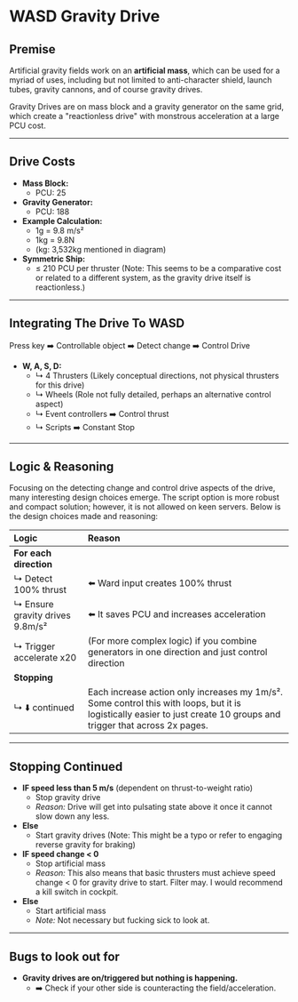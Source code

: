 # WASD Gravity Drive

## Premise

Artificial gravity fields work on an **artificial mass**, which can be used for a myriad of uses, including but not limited to anti-character shield, launch tubes, gravity cannons, and of course gravity drives.

Gravity Drives are on mass block and a gravity generator on the same grid, which create a "reactionless drive" with monstrous acceleration at a large PCU cost.

---

## Drive Costs

* **Mass Block:**
    * PCU: 25
* **Gravity Generator:**
    * PCU: 188
* **Example Calculation:**
    * 1g = 9.8 m/s²
    * 1kg = 9.8N
    * (kg: 3,532kg mentioned in diagram)
* **Symmetric Ship:**
    * ≤ 210 PCU per thruster (Note: This seems to be a comparative cost or related to a different system, as the gravity drive itself is reactionless.)

---

## Integrating The Drive To WASD

Press key ➡️ Controllable object ➡️ Detect change ➡️ Control Drive

* **W, A, S, D:**
    * ↳ 4 Thrusters (Likely conceptual directions, not physical thrusters for this drive)
    * ↳ Wheels (Role not fully detailed, perhaps an alternative control aspect)
    * ↳ Event controllers ➡️ Control thrust
    * ↳ Scripts ➡️ Constant Stop

---

## Logic & Reasoning

Focusing on the detecting change and control drive aspects of the drive, many interesting design choices emerge. The script option is more robust and compact solution; however, it is not allowed on keen servers. Below is the design choices made and reasoning:

| Logic                                       | Reason                                                                                                                               |
| :------------------------------------------ | :----------------------------------------------------------------------------------------------------------------------------------- |
| **For each direction** |                                                                                                                                      |
| ↳ Detect 100% thrust                        | ⬅️ Ward input creates 100% thrust                                                                                                    |
| ↳ Ensure gravity drives 9.8m/s²             | ⬅️ It saves PCU and increases acceleration                                                                                           |
| ↳ Trigger accelerate x20                    | (For more complex logic) if you combine generators in one direction and just control direction                                     |
| **Stopping** |                                                                                                                                      |
| ↳ ⬇️ continued                            | Each increase action only increases my 1m/s². Some control this with loops, but it is logistically easier to just create 10 groups and trigger that across 2x pages. |

---

## Stopping Continued

* **IF speed less than 5 m/s** (dependent on thrust-to-weight ratio)
    * Stop gravity drive
    * *Reason:* Drive will get into pulsating state above it once it cannot slow down any less.
* **Else**
    * Start gravity drives (Note: This might be a typo or refer to engaging reverse gravity for braking)
* **IF speed change < 0**
    * Stop artificial mass
    * *Reason:* This also means that basic thrusters must achieve speed change < 0 for gravity drive to start. Filter may. I would recommend a kill switch in cockpit.
* **Else**
    * Start artificial mass
    * *Note:* Not necessary but fucking sick to look at.

---

## Bugs to look out for

* **Gravity drives are on/triggered but nothing is happening.**
    * ➡️ Check if your other side is counteracting the field/acceleration.